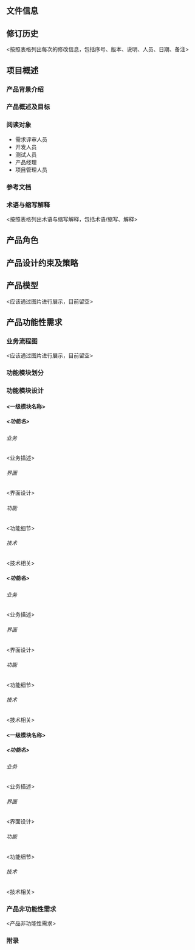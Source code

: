 ## 文件信息

## 修订历史
<按照表格列出每次的修改信息，包括序号、版本、说明、人员、日期、备注>

## 项目概述
### 产品背景介绍

### 产品概述及目标

### 阅读对象
- 需求评审人员
- 开发人员
- 测试人员
- 产品经理
- 项目管理人员

### 参考文档

### 术语与缩写解释
<按照表格列出术语与缩写解释，包括术语/缩写、解释>

## 产品角色

## 产品设计约束及策略

## 产品模型
<应该通过图片进行展示，目前留空>

## 产品功能性需求
### 业务流程图
<应该通过图片进行展示，目前留空>

### 功能模块划分

### 功能模块设计

#### <一级模块名称>

##### <功能名>
###### 业务
<业务描述>
###### 界面
<界面设计>
###### 功能
<功能细节>
###### 技术
<技术相关>

##### <功能名>
###### 业务
<业务描述>
###### 界面
<界面设计>
###### 功能
<功能细节>
###### 技术
<技术相关>

#### <一级模块名称>

##### <功能名>
###### 业务
<业务描述>
###### 界面
<界面设计>
###### 功能
<功能细节>
###### 技术
<技术相关>

### 产品非功能性需求
<产品非功能性需求>

### 附录
